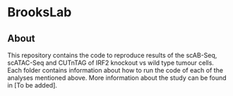 # BrooksLab


## About
This repository contains the code to reproduce results of the scAB-Seq, scATAC-Seq and CUTnTAG of IRF2 knockout vs wild type tumour cells.
Each folder contains information about how to run the code of each of the analyses mentioned above.
More information about the study can be found in [To be added].
